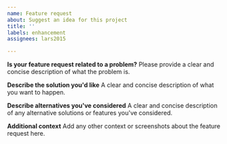 ```yaml
---
name: Feature request
about: Suggest an idea for this project
title: ''
labels: enhancement
assignees: lars2015

---
```


**Is your feature request related to a problem?**
Please provide a clear and concise description of what the problem is.

**Describe the solution you'd like**
A clear and concise description of what you want to happen.

**Describe alternatives you've considered**
A clear and concise description of any alternative solutions or features you've considered.

**Additional context**
Add any other context or screenshots about the feature request here.

